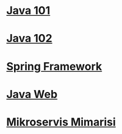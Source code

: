 # [Java 101](java-101/)

# [Java 102](java-102/)

# [Spring Framework](spring-framework/)

# [Java Web](java-web/)

# [Mikroservis Mimarisi](mikroservis-mimarisi/)
